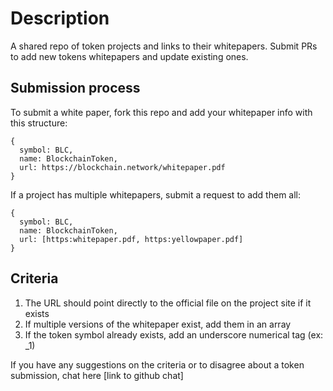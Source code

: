 # Description

A shared repo of token projects and links to their whitepapers. Submit PRs to add new tokens whitepapers and update existing ones.

## Submission process

To submit a white paper, fork this repo and add your whitepaper info with this structure:  

```
{
  symbol: BLC,
  name: BlockchainToken,
  url: https://blockchain.network/whitepaper.pdf
}
```

If a project has multiple whitepapers, submit a request to add them all:
```
{
  symbol: BLC,
  name: BlockchainToken,
  url: [https:whitepaper.pdf, https:yellowpaper.pdf] 
}
```

## Criteria
1. The URL should point directly to the official file on the project site if it exists
2. If multiple versions of the whitepaper exist, add them in an array
3. If the token symbol already exists, add an underscore numerical tag (ex: _1)

If you have any suggestions on the criteria or to disagree about a token submission, chat here [link to github chat]
